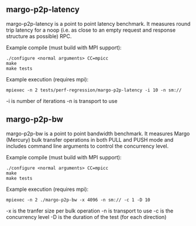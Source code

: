 margo-p2p-latency
---------------------
margo-p2p-latency is a point to point latency benchmark.  It measures round
trip latency for a noop (i.e. as close to an empty request and response
structure as possible) RPC.

Example compile (must build with MPI support):

```
./configure <normal arguments> CC=mpicc
make 
make tests
```

Example execution (requires mpi):

```
mpiexec -n 2 tests/perf-regression/margo-p2p-latency -i 10 -n sm://
```

-i is number of iterations 
-n is transport to use

margo-p2p-bw
---------------------
margo-p2p-bw is a point to point bandwidth benchmark.  It measures Margo
(Mercury) bulk transfer operations in both PULL and PUSH mode and includes
command line arguments to control the concurrency level.

Example compile (must build with MPI support):

```
./configure <normal arguments> CC=mpicc
make 
make tests
```

Example execution (requires mpi):

```
mpiexec -n 2 ./margo-p2p-bw -x 4096 -n sm:// -c 1 -D 10
```

-x is the tranfer size per bulk operation
-n is transport to use
-c is the concurrency level
-D is the duration of the test (for each direction)
